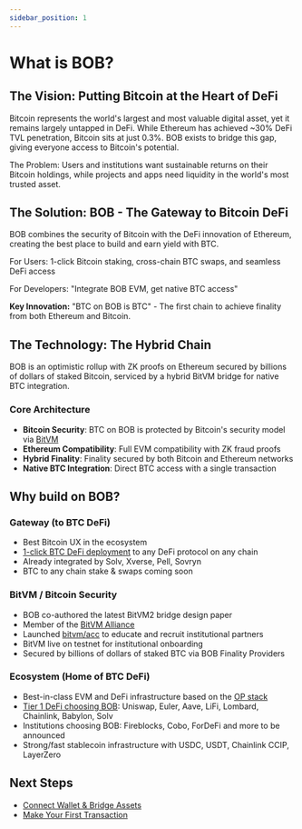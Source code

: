 ```yaml
---
sidebar_position: 1
---
```


# What is BOB?

## The Vision: Putting Bitcoin at the Heart of DeFi

Bitcoin represents the world's largest and most valuable digital asset, yet it remains largely untapped in DeFi. While Ethereum has achieved ~30% DeFi TVL penetration, Bitcoin sits at just 0.3%. BOB exists to bridge this gap, giving everyone access to Bitcoin's potential.

The Problem: Users and institutions want sustainable returns on their Bitcoin holdings, while projects and apps need liquidity in the world's most trusted asset.

## The Solution: BOB - The Gateway to Bitcoin DeFi

BOB combines the security of Bitcoin with the DeFi innovation of Ethereum, creating the best place to build and earn yield with BTC.

For Users: 1-click Bitcoin staking, cross-chain BTC swaps, and seamless DeFi access

For Developers: "Integrate BOB EVM, get native BTC access"

**Key Innovation:** "BTC on BOB is BTC" - The first chain to achieve finality from both Ethereum and Bitcoin.

## The Technology: The Hybrid Chain

BOB is an optimistic rollup with ZK proofs on Ethereum secured by billions of dollars of staked Bitcoin, serviced by a hybrid BitVM bridge for native BTC integration.

### Core Architecture

- **Bitcoin Security**: BTC on BOB is protected by Bitcoin's security model via [BitVM](https://blog.gobob.xyz/posts/what-is-bitvm)
- **Ethereum Compatibility**: Full EVM compatibility with ZK fraud proofs
- **Hybrid Finality**: Finality secured by both Bitcoin and Ethereum networks
- **Native BTC Integration**: Direct BTC access with a single transaction

## Why build on BOB?

### Gateway (to BTC DeFi)

- Best Bitcoin UX in the ecosystem
- [1-click BTC DeFi deployment](https://app.gobob.xyz/en/earn) to any DeFi protocol on any chain
- Already integrated by Solv, Xverse, Pell, Sovryn
- BTC to any chain stake & swaps coming soon

### BitVM / Bitcoin Security

- BOB co-authored the latest BitVM2 bridge design paper
- Member of the [BitVM Alliance](https://bitvm.org/)
- Launched [bitvm/acc](https://bitvm-acc.org/) to educate and recruit institutional partners
- BitVM live on testnet for institutional onboarding
- Secured by billions of dollars of staked BTC via BOB Finality Providers

### Ecosystem (Home of BTC DeFi)

- Best-in-class EVM and DeFi infrastructure based on the [OP stack](https://docs.optimism.io/stack/getting-started)
- [Tier 1 DeFi choosing BOB](https://app.gobob.xyz/en/apps): Uniswap, Euler, Aave, LiFi, Lombard, Chainlink, Babylon, Solv
- Institutions choosing BOB: Fireblocks, Cobo, ForDeFi and more to be announced
- Strong/fast stablecoin infrastructure with USDC, USDT, Chainlink CCIP, LayerZero

## Next Steps

- [Connect Wallet & Bridge Assets](./connect-wallet)
- [Make Your First Transaction](./first-transaction.md) 
